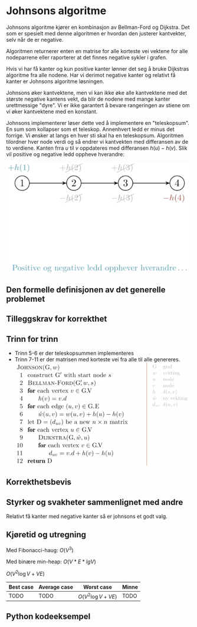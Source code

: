 # Johnsons algoritme
<!-- [K4] Forstå Johnson -->

<!-- 
1. Kjenne den formelle definisjonen av det generelle problemet den løser
2. Kjenne til eventuelle tilleggskrav den stiller for å være korrekt
3. Vite hvordan den oppfører seg; kunne utføre algoritmen, trinn for trinn!
4. Forstå korrekthetsbeviset; hvordan og hvorfor virker algoritmen egentlig?
5. Kjenne til eventuelle styrker eller svakheter, sammenlignet med andre
6. Kjenne kjøretidene under ulike omstendigheter, og forstå utregningen
-->

Johnsons algoritme kjører en kombinasjon av Bellman-Ford og Dijkstra. Det som er spesielt med denne algoritmen er hvordan den justerer kantvekter, selv når de er negative.

Algoritmen returnerer  enten en matrise for alle korteste vei vektene for alle nodeparrene eller raporterer at det finnes negative sykler i grafen.

Hvis vi har få kanter og kun positive kanter lønner det seg å bruke Dijkstras algoritme fra alle nodene.
Har vi derimot negative kanter og relativt få kanter er Johnsons algoritme løsningen.

Johnsons øker kantvektene, men vi kan ikke øke alle kantvektene med det største negative kantens vekt, da blir de nodene med mange kanter urettmessige "dyre". Vi er ikke garantert å bevare rangeringen av stiene om vi øker kantvektene med en konstant.

Johnsons implementerer løser dette ved å implementere en "teleskopsum". En sum som kollapser som et teleskop. Annenhvert ledd er minus det forrige. Vi ønsker at langs en hver sti skal ha en teleskopsum.
Algoritmen tilordner hver node verdi og så endrer vi kantvekten med differansen av de to verdiene. Kanten frra $u$ til $v$ oppdateres med differansen $h(u) - h(v)$. Slik vil positive og negative ledd oppheve hverandre:

![](/Figurer/johnsons-sum.png)

## Den formelle definisjonen av det generelle problemet
<!-- Et problem er relasjonen mellom input og output -->

## Tilleggskrav for korrekthet
<!-- Korrekhet: algoritmer virker, gir det svaret den skal -->
<!-- Eks: Binary search må ha en sortert liste -->

## Trinn for trinn
<!-- Pseudokode med forklaring -->
- Trinn 5-6 er der teleskopsummen implementeres
- Trinn 7-11 er der matrisen med korteste vei fra alle til alle genereres.
![](/Figurer/johnsons.png)
## Korrekthetsbevis

## Styrker og svakheter sammenlignet med andre

Relativt få kanter med negative kanter så er johnsons et godt valg.

## Kjøretid og utregning
<!-- Under ulike omstendigheter -->

Med Fibonacci-haug: $O(V^3)$

Med binære min-heap: $O(V*E *lgV)$

$O(V^2 \log V + VE)$

Best case | Average case | Worst case | Minne
---------|----------|---------|---------
 TODO | TODO | $O(V^2 \log V + VE)$ | TODO

## Python kodeeksempel
